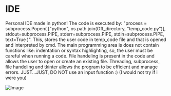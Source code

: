# IDE
Personal IDE made in python! The code is executed by:
"process = subprocess.Popen(
    ["python", os.path.join(Off_directory, "temp_code.py")],
    stdout=subprocess.PIPE,
    stderr=subprocess.PIPE,
    stdin=subprocess.PIPE,
    text=True
)".
 This, stores the user code in temp_code file and that is opened and interpreted by cmd. The main programming area is does not contain functions like: indentation or syntax highlighting, so, the user must be careful when running a code. 
 File handeling is present in the code and allows the user to open or create an existing file. Threading, subprocess, file handeling and tkinter allows the program to be efficient and manage errors. 
 JUST...JUST, DO NOT use an input function :) (I would not try if i were you)

![Image](https://github.com/user-attachments/assets/81170e97-b7f4-403a-addf-a6dc82bcec9f)

